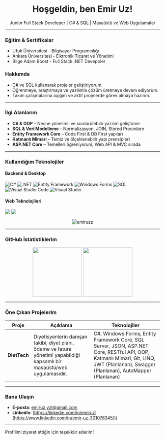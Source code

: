 <h1 align="center">Hoşgeldin, ben Emir Uz!</h1>
<p align="center">
  Junior Full Stack Developer | C# & SQL | Masaüstü ve Web Uygulamalar <br>
</p>

---

### Eğitim & Sertifikalar

- Ufuk Üniversitesi - Bilgisayar Programcılığı
- Ankara Üniversitesi - Elktronik Ticaret ve Yönetimi
- Bilge Adam Boost - Full Stack .NET Devepoler

### Hakkımda

- C# ve SQL kullanarak projeler geliştiriyorum.
- Öğrenmeye, araştırmaya ve yazılımla çözüm üretmeye devam ediyorum.
- Takım çalışmalarına açığım ve aktif projelerde görev almaya hazırım.

---

### İlgi Alanlarım

- **C# & OOP** – Nesne yönelimli ve sürdürülebilir yazılım geliştirme  
- **SQL & Veri Modelleme** – Normalizasyon, JOIN, Stored Procedure  
- **Entity Framework Core** – Code First & DB First yapıları  
- **Katmanlı Mimari** – Temiz ve ölçeklenebilir yapı prensipleri  
- **ASP.NET Core** – Temelleri öğreniyorum, Web API & MVC sırada

---

### Kullandığım Teknolojiler

#### Backend & Desktop
![C#](https://img.shields.io/badge/-C%23-239120?style=flat&logo=c-sharp&logoColor=white)
![.NET](https://img.shields.io/badge/-.NET-512BD4?style=flat&logo=dotnet&logoColor=white)
![Entity Framework](https://img.shields.io/badge/-EntityFramework-512BD4?style=flat)
![Windows Forms](https://img.shields.io/badge/-WinForms-0078D4?style=flat)
![SQL](https://img.shields.io/badge/-SQL-CC2927?style=flat&logo=MicrosoftSQLServer&logoColor=white)
![Visual Studio Code](https://img.shields.io/badge/-VSCode-007ACC?style=flat&logo=visual-studio-code&logoColor=white)
![Visual Studio](https://img.shields.io/badge/-VisualStudio-5C2D91?style=flat&logo=visual-studio&logoColor=white)

#### Web Teknolojileri
<img src="https://img.shields.io/badge/-HTML5-E34F26?style=flat&logo=html5&logoColor=white" />
<img src="https://img.shields.io/badge/-CSS3-1572B6?style=flat&logo=css3&logoColor=white" />

<p align="center">
  <img src="https://komarev.com/ghpvc/?username=emiruzz&label=Ziyaretçi%20Sayısı&color=blue&style=flat" alt="emiruzz" />
</p>

---

### GitHub İstatistiklerim

<p align="center">
  <img src="https://github-readme-stats.vercel.app/api?username=emiruzz&show_icons=true&theme=github_dark" height="160"/>
  <img src="https://github-readme-stats.vercel.app/api/top-langs/?username=emiruzz&layout=compact&theme=github_dark" height="160"/>
</p>

---

### Öne Çıkan Projelerim

| Proje | Açıklama | Teknolojiler |
|-------|----------|--------------|
| **DietTech** | Diyetisyenlerin danışan takibi, diyet planı, ödeme ve fatura yönetimi yapabildiği kapsamlı bir masaüstü/web uygulamasıdır. | C#, Windows Forms, Entity Framework Core, SQL Server, JSON, ASP.NET Core, RESTful API, OOP, Katmanlı Mimari, Git, LINQ, JWT (Planlanan), Swagger (Planlanan), AutoMapper (Planlanan)  |

---

### Bana Ulaşın

- **E-posta**: emiruz.yzl@gmail.com  
- **LinkedIn**: [https://linkedin.com/in/emiruz](https://www.linkedin.com/in/emir-uz-301076345/))

---

Profilimi ziyaret ettiğin için teşekkür ederim! 


<!--
**emiruzz/emiruzz** is a ✨ _special_ ✨ repository because its `README.md` (this file) appears on your GitHub profile.

Here are some ideas to get you started:

- 🔭 I’m currently working on ...
- 🌱 I’m currently learning ...
- 👯 I’m looking to collaborate on ...
- 🤔 I’m looking for help with ...
- 💬 Ask me about ...
- 📫 How to reach me: ...
- 😄 Pronouns: ...
- ⚡ Fun fact: ...
-->
